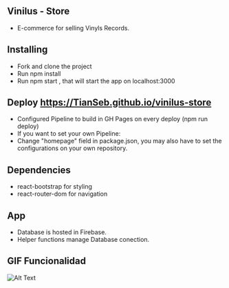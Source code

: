 ## Vinilus - Store

- E-commerce for selling Vinyls Records.

## Installing

- Fork and clone the project
- Run npm install
- Run npm start , that will start the app on localhost:3000
## Deploy https://TianSeb.github.io/vinilus-store

- Configured Pipeline to build in GH Pages on every deploy (npm run deploy)
- If you want to set your own Pipeline:
- Change "homepage" field in package.json, you may also have to set the configurations on your own repository.

## Dependencies

- react-bootstrap for styling
- react-router-dom for navigation

## App 

- Database is hosted in Firebase.
- Helper functions manage Database conection.

## GIF Funcionalidad

![Alt Text](https://giphy.com/embed/7RbyCgzQkdrFPpugZY/giphy.gif)